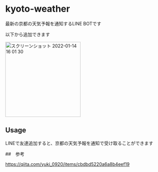 # kyoto-weather
最新の京都の天気予報を通知するLINE BOTです

以下から追加できます

<img width="236" alt="スクリーンショット 2022-01-14 16 01 30" src="https://user-images.githubusercontent.com/44628106/149465330-c4296790-a818-4408-9b27-bad51a56418e.png">

## Usage
LINEで友達追加すると、京都の天気予報を通知で受け取ることができます

##　参考

https://qiita.com/yuki_0920/items/cbdbd5220a6a8b4eef19
